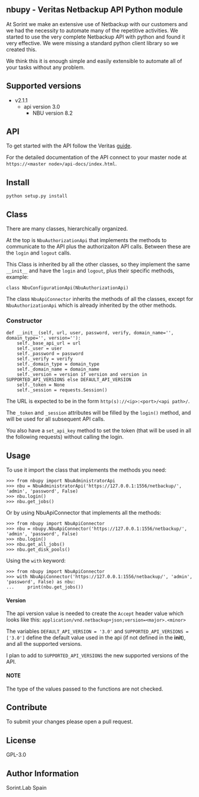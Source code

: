 ## nbupy - Veritas Netbackup API Python module

At Sorint we make an extensive use of Netbackup with our customers and we had the necessity to automate many of the repetitive activities. We started to use the very complete Netbackup API with python and found it very effective. We were missing a standard python client library so we created this.

We think this it is enough simple and easily extensible to automate all of your tasks without any problem.

## Supported versions

+ v2.1.1
    - api version 3.0
        + NBU version 8.2

## API

To get started with the API follow the Veritas [guide](https://sort.veritas.com/public/documents/nbu/8.2/windowsandunix/productguides/html/getting-started/).

For the detailed documentation of the API connect to your master node at `https://<master node>/api-docs/index.html`.

## Install

    python setup.py install

## Class

There are many classes, hierarchically organized.

At the top is `NbuAuthorizationApi` that implements the methods to communicate to the API plus the authorizaiton API calls.
Between these are the `login` and `logout` calls.

This Class is inherited by all the other classes, so they implement the same `__init__` and have the `login` and `logout`, plus their specific methods, example:

    class NbuConfigurationApi(NbuAuthorizationApi)

The class `NbuApiConnector` inherits the methods of all the classes, except for `NbuAuthorizationApi` which is already inherited by the other methods.

### Constructor

    def __init__(self, url, user, password, verify, domain_name='', domain_type='', version=''):
        self._base_api_url = url
        self._user = user
        self._password = password
        self._verify = verify
        self._domain_type = domain_type
        self._domain_name = domain_name
        self._version = version if version and version in SUPPORTED_API_VERSIONS else DEFAULT_API_VERSION
        self._token = None
        self._session = requests.Session()

The URL is expected to be in the form `http(s)://<ip>:<port>/<api path>/`.

The `_token` and `_session` attributes will be filled by the `login()` method, and will be used for all subsequent API calls.

You also have a `set_api_key` method to set the token (that will be used in all the following requests) without calling the login.

## Usage

To use it import the class that implements the methods you need:

    >>> from nbupy import NbuAdministratorApi
    >>> nbu = NbuAdministratorApi('https://127.0.0.1:1556/netbackup/', 'admin', 'password', False)
    >>> nbu.login()
    >>> nbu.get_jobs()

Or by using NbuApiConnector that implements all the methods:

    >>> from nbupy import NbuApiConnector
    >>> nbu = nbupy.NbuApiConnector('https://127.0.0.1:1556/netbackup/', 'admin', 'password', False)
    >>> nbu.login()
    >>> nbu.get_all_jobs()
    >>> nbu.get_disk_pools()

Using the `with` keyword:

    >>> from nbupy import NbuApiConnector
    >>> with NbuApiConnector('https://127.0.0.1:1556/netbackup/', 'admin', 'password', False) as nbu:
    ...     print(nbu.get_jobs())

#### Version

The api version value is needed to create the `Accept` header value which looks like this: `application/vnd.netbackup+json;version=<major>.<minor>`

The variables `DEFAULT_API_VERSION = '3.0'` and `SUPPORTED_API_VERSIONS = ['3.0']` define the default value used in the api (if not defined in the __init__), and all the supported versions.

I plan to add to `SUPPORTED_API_VERSIONS` the new supported versions of the API.

#### NOTE

The type of the values passed to the functions are not checked.

## Contribute

To submit your changes please open a pull request.

## License

GPL-3.0

## Author Information

Sorint.Lab Spain
